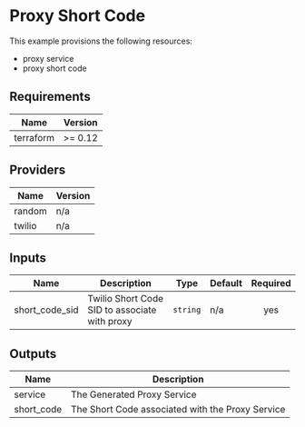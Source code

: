 # Proxy Short Code

This example provisions the following resources:

- proxy service
- proxy short code

## Requirements

| Name      | Version |
| --------- | ------- |
| terraform | >= 0.12 |

## Providers

| Name   | Version |
| ------ | ------- |
| random | n/a     |
| twilio | n/a     |

## Inputs

| Name           | Description                                   | Type     | Default | Required |
| -------------- | --------------------------------------------- | -------- | ------- | :------: |
| short_code_sid | Twilio Short Code SID to associate with proxy | `string` | n/a     |   yes    |

## Outputs

| Name       | Description                                      |
| ---------- | ------------------------------------------------ |
| service    | The Generated Proxy Service                      |
| short_code | The Short Code associated with the Proxy Service |
